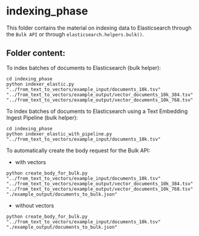 # indexing_phase
This folder contains the material on indexing data to Elasticsearch through the `Bulk API` or through `elasticsearch.helpers.bulk()`.

## Folder content:

To index batches of documents to Elasticsearch (bulk helper):

````
cd indexing_phase
python indexer_elastic.py "../from_text_to_vectors/example_input/documents_10k.tsv" "../from_text_to_vectors/example_output/vector_documents_10k_384.tsv" "../from_text_to_vectors/example_output/vector_documents_10k_768.tsv"
````

To index batches of documents to Elasticsearch using a Text Embedding Ingest Pipeline (bulk helper):

````
cd indexing_phase
python indexer_elastic_with_pipeline.py "../from_text_to_vectors/example_input/documents_10k.tsv"
````

To automatically create the body request for the Bulk API:

- with vectors

````
python create_body_for_bulk.py "../from_text_to_vectors/example_input/documents_10k.tsv" "../from_text_to_vectors/example_output/vector_documents_10k_384.tsv" "../from_text_to_vectors/example_output/vector_documents_10k_768.tsv" "./example_output/documents_to_bulk.json"
````

- without vectors

````
python create_body_for_bulk.py "../from_text_to_vectors/example_input/documents_10k.tsv" "./example_output/documents_to_bulk.json"
````